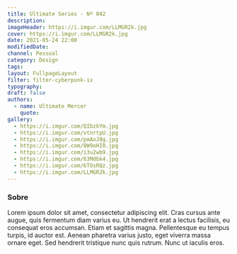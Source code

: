 ```yaml
---
title: Ultimate Series - Nº 042
description:
imageHeader: https://i.imgur.com/LLMGR2k.jpg
cover: https://i.imgur.com/LLMGR2k.jpg
date: 2021-05-24 22:00
modifiedDate:
channel: Pessoal
category: Design
tags:
layout: FullpageLayout
filter: filter-cyberpunk-ix
typography:
draft: false
authors:
  - name: Ultimate Mercer
    quote:
gallery:
  - https://i.imgur.com/QIbzkYm.jpg
  - https://i.imgur.com/vtnrtpU.jpg
  - https://i.imgur.com/pmAoJ8g.jpg
  - https://i.imgur.com/8W9oHI0.jpg
  - https://i.imgur.com/i3u2wb9.jpg
  - https://i.imgur.com/63Mdbk4.jpg
  - https://i.imgur.com/6TOsRQz.jpg
  - https://i.imgur.com/LLMGR2k.jpg
---
```


### Sobre

Lorem ipsum dolor sit amet, consectetur adipiscing elit. Cras cursus ante augue, quis fermentum diam varius eu. Ut hendrerit erat a lectus facilisis, eu consequat eros accumsan. Etiam et sagittis magna. Pellentesque eu tempus turpis, id auctor est. Aenean pharetra varius justo, eget viverra massa ornare eget. Sed hendrerit tristique nunc quis rutrum. Nunc ut iaculis eros.
